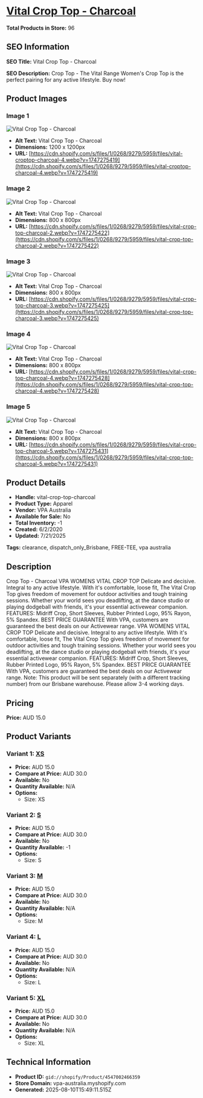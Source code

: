 # [Vital Crop Top - Charcoal](https://vpa-australia.myshopify.com/products/vital-crop-top-charcoal)

**Total Products in Store:** 96

## SEO Information

**SEO Title:** Vital Crop Top - Charcoal

**SEO Description:** Crop Top - The Vital Range Women's Crop Top is the perfect pairing for any active lifestyle. Buy now!

## Product Images

### Image 1
![Vital Crop Top - Charcoal](https://cdn.shopify.com/s/files/1/0268/9279/5959/files/vital-croptop-charcoal-4.webp?v=1747275419)

- **Alt Text:** Vital Crop Top - Charcoal
- **Dimensions:** 1200 x 1200px
- **URL:** [https://cdn.shopify.com/s/files/1/0268/9279/5959/files/vital-croptop-charcoal-4.webp?v=1747275419](https://cdn.shopify.com/s/files/1/0268/9279/5959/files/vital-croptop-charcoal-4.webp?v=1747275419)

### Image 2
![Vital Crop Top - Charcoal](https://cdn.shopify.com/s/files/1/0268/9279/5959/files/vital-crop-top-charcoal-2.webp?v=1747275422)

- **Alt Text:** Vital Crop Top - Charcoal
- **Dimensions:** 800 x 800px
- **URL:** [https://cdn.shopify.com/s/files/1/0268/9279/5959/files/vital-crop-top-charcoal-2.webp?v=1747275422](https://cdn.shopify.com/s/files/1/0268/9279/5959/files/vital-crop-top-charcoal-2.webp?v=1747275422)

### Image 3
![Vital Crop Top - Charcoal](https://cdn.shopify.com/s/files/1/0268/9279/5959/files/vital-crop-top-charcoal-3.webp?v=1747275425)

- **Alt Text:** Vital Crop Top - Charcoal
- **Dimensions:** 800 x 800px
- **URL:** [https://cdn.shopify.com/s/files/1/0268/9279/5959/files/vital-crop-top-charcoal-3.webp?v=1747275425](https://cdn.shopify.com/s/files/1/0268/9279/5959/files/vital-crop-top-charcoal-3.webp?v=1747275425)

### Image 4
![Vital Crop Top - Charcoal](https://cdn.shopify.com/s/files/1/0268/9279/5959/files/vital-crop-top-charcoal-4.webp?v=1747275428)

- **Alt Text:** Vital Crop Top - Charcoal
- **Dimensions:** 800 x 800px
- **URL:** [https://cdn.shopify.com/s/files/1/0268/9279/5959/files/vital-crop-top-charcoal-4.webp?v=1747275428](https://cdn.shopify.com/s/files/1/0268/9279/5959/files/vital-crop-top-charcoal-4.webp?v=1747275428)

### Image 5
![Vital Crop Top - Charcoal](https://cdn.shopify.com/s/files/1/0268/9279/5959/files/vital-crop-top-charcoal-5.webp?v=1747275431)

- **Alt Text:** Vital Crop Top - Charcoal
- **Dimensions:** 800 x 800px
- **URL:** [https://cdn.shopify.com/s/files/1/0268/9279/5959/files/vital-crop-top-charcoal-5.webp?v=1747275431](https://cdn.shopify.com/s/files/1/0268/9279/5959/files/vital-crop-top-charcoal-5.webp?v=1747275431)

## Product Details

- **Handle:** vital-crop-top-charcoal
- **Product Type:** Apparel
- **Vendor:** VPA Australia
- **Available for Sale:** No
- **Total Inventory:** -1
- **Created:** 6/2/2020
- **Updated:** 7/21/2025

**Tags:** clearance, dispatch_only_Brisbane, FREE-TEE, vpa australia

## Description

Crop Top - Charcoal VPA WOMENS VITAL CROP TOP Delicate and decisive. Integral to any active lifestyle. With it's comfortable, loose fit, The Vital Crop Top gives freedom of movement for outdoor activities and tough training sessions. Whether your world sees you deadlifting, at the dance studio or playing dodgeball with friends, it's your essential activewear companion. FEATURES: Midriff Crop, Short Sleeves, Rubber Printed Logo, 95% Rayon, 5% Spandex. BEST PRICE GUARANTEE With VPA, customers are guaranteed the best deals on our Activewear range. VPA WOMENS VITAL CROP TOP Delicate and decisive. Integral to any active lifestyle. With it's comfortable, loose fit, The Vital Crop Top gives freedom of movement for outdoor activities and tough training sessions. Whether your world sees you deadlifting, at the dance studio or playing dodgeball with friends, it's your essential activewear companion. FEATURES: Midriff Crop, Short Sleeves, Rubber Printed Logo, 95% Rayon, 5% Spandex. BEST PRICE GUARANTEE With VPA, customers are guaranteed the best deals on our Activewear range. Note: This product will be sent separately (with a different tracking number) from our Brisbane warehouse. Please allow 3-4 working days.

## Pricing

**Price:** AUD 15.0

## Product Variants

### Variant 1: [XS](https://vpa-australia.myshopify.com/products/vital-crop-top-charcoal)

- **Price:** AUD 15.0
- **Compare at Price:** AUD 30.0
- **Available:** No
- **Quantity Available:** N/A
- **Options:**
  - Size: XS

### Variant 2: [S](https://vpa-australia.myshopify.com/products/vital-crop-top-charcoal)

- **Price:** AUD 15.0
- **Compare at Price:** AUD 30.0
- **Available:** No
- **Quantity Available:** -1
- **Options:**
  - Size: S

### Variant 3: [M](https://vpa-australia.myshopify.com/products/vital-crop-top-charcoal)

- **Price:** AUD 15.0
- **Compare at Price:** AUD 30.0
- **Available:** No
- **Quantity Available:** N/A
- **Options:**
  - Size: M

### Variant 4: [L](https://vpa-australia.myshopify.com/products/vital-crop-top-charcoal)

- **Price:** AUD 15.0
- **Compare at Price:** AUD 30.0
- **Available:** No
- **Quantity Available:** N/A
- **Options:**
  - Size: L

### Variant 5: [XL](https://vpa-australia.myshopify.com/products/vital-crop-top-charcoal)

- **Price:** AUD 15.0
- **Compare at Price:** AUD 30.0
- **Available:** No
- **Quantity Available:** N/A
- **Options:**
  - Size: XL

## Technical Information

- **Product ID:** `gid://shopify/Product/4547002466359`
- **Store Domain:** vpa-australia.myshopify.com
- **Generated:** 2025-08-10T15:49:11.515Z

